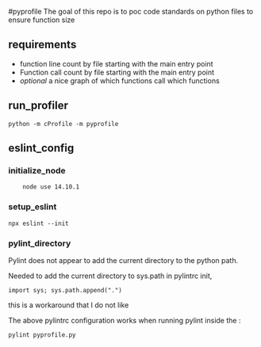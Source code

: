 #pyprofile
The goal of this repo is to poc code standards on python files to ensure function size

## requirements
- function line count by file starting with the main entry point
- Function call count by file starting with the main entry point
- *optional* a nice graph of which functions call which functions

## run_profiler
```
python -m cProfile -m pyprofile
```

## eslint_config

### initialize_node
```
    node use 14.10.1
```

### setup_eslint
```
npx eslint --init
```

### pylint_directory
Pylint does not appear to add the current directory to the python path.

Needed to add the current directory to sys.path in pylintrc init,

```
import sys; sys.path.append(".")
```
this is a workaround that I do not like

The above pylintrc configuration works when running pylint inside the :

```
pylint pyprofile.py
```
